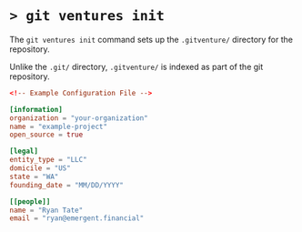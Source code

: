 # `> git ventures init`

The `git ventures init` command sets up the `.gitventure/` directory for the repository.

Unlike the `.git/` directory, `.gitventure/` is indexed as part of the git repository.

```toml
<!-- Example Configuration File -->

[information]
organization = "your-organization"
name = "example-project"
open_source = true

[legal]
entity_type = "LLC"
domicile = "US"
state = "WA"
founding_date = "MM/DD/YYYY"

[[people]]
name = "Ryan Tate"
email = "ryan@emergent.financial"

```

